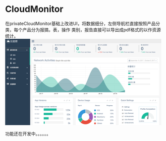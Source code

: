 # CloudMonitor
在privateCloudMonitor基础上改进UI，将数据细分，左侧导航栏直接按照产品分类，每个产品分为报搞，表，操作 类别，报告直接可以导出成pdf格式的以作资源统计。
![image](https://github.com/luvensin/CloudMonitor/blob/master/mianpage.png)

功能还在开发中。。。。。。
